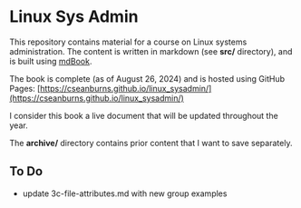 # Linux Sys Admin

This repository contains material for a course on Linux systems administration.
The content is written in markdown (see **src/** directory), and is built using [mdBook][mdbook].

The book is complete (as of August 26, 2024) and is hosted using GitHub Pages:
[https://cseanburns.github.io/linux_sysadmin/](https://cseanburns.github.io/linux_sysadmin/)

I consider this book a live document that will be updated throughout the year.

The **archive/** directory contains prior content that I want to save separately.

## To Do

- update 3c-file-attributes.md with new group examples

[mdbook]:https://github.com/rust-lang/mdBook
